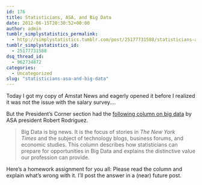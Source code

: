 ```yaml
---
id: 176
title: Statisticians, ASA, and Big Data
date: 2012-06-15T20:30:52+00:00
author: admin
tumblr_simplystatistics_permalink:
  - http://simplystatistics.tumblr.com/post/25177731588/statisticians-asa-and-big-data
tumblr_simplystatistics_id:
  - 25177731588
dsq_thread_id:
  - 962734872
categories:
  - Uncategorized
slug: "statisticians-asa-and-big-data"
---
```

Today I got my copy of Amstat News and eagerly opened it before I realized it was not the issue with the salary survey&#8230;.

But the President&#8217;s Corner section had the <a href="http://magazine.amstat.org/blog/2012/05/31/prescorner/" target="_blank">following column on big data</a> by ASA president Robert Rodriguez.

> <span>Big Data is big news. It is the focus of stories in </span>_The New York Times_<span> and the subject of technology blogs, business forums, and economic studies. This column describes how statisticians can prepare for opportunities in Big Data and explains the distinctive value our profession can provide.</span>

Here&#8217;s a homework assignment for you all: Please read the column and explain what&#8217;s wrong with it. I&#8217;ll post the answer in a (near) future post.
